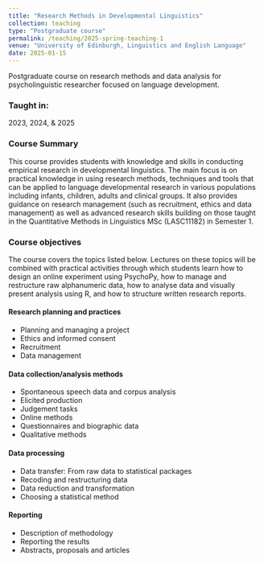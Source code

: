 ```yaml
---
title: "Research Methods in Developmental Linguistics"
collection: teaching
type: "Postgraduate course"
permalink: /teaching/2025-spring-teaching-1
venue: "University of Edinburgh, Linguistics and English Language"
date: 2025-01-15
---
```


Postgraduate course  on research methods and data analysis for psycholinguistic researcher focused on language development. 

### Taught in: ###
2023, 2024, & 2025

### Course Summary ###
This course provides students with knowledge and skills in conducting empirical research in developmental linguistics. The main focus is on practical knowledge in using research methods, techniques and tools that can be applied to language developmental research in various populations including infants, children, adults and clinical groups. It also provides guidance on research management (such as recruitment, ethics and data management) as well as advanced research skills building on those taught in the Quantitative Methods in Linguistics MSc (LASC11182) in Semester 1.

### Course objectives ###

The course covers the topics listed below. Lectures on these topics will be combined with practical activities through which students learn how to design an online experiment using PsychoPy, how to manage and restructure raw alphanumeric data, how to analyse data and visually present analysis using R, and how to structure written research reports.

#### Research planning and practices ####

- Planning and managing a project
- Ethics and informed consent
- Recruitment
- Data management

#### Data collection/analysis methods
- Spontaneous speech data and corpus analysis
- Elicited production
- Judgement tasks
- Online methods
- Questionnaires and biographic data
- Qualitative methods

#### Data processing
- Data transfer: From raw data to statistical packages
- Recoding and restructuring data
- Data reduction and transformation
- Choosing a statistical method

#### Reporting
- Description of methodology
- Reporting the results
- Abstracts, proposals and articles

